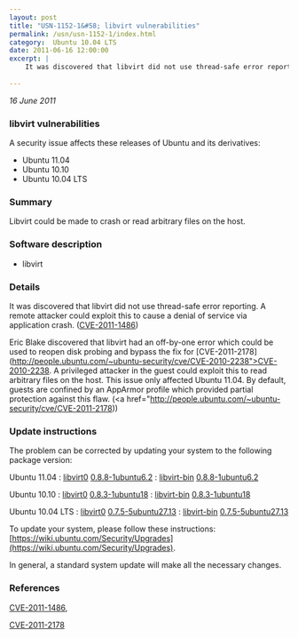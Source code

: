 ```yaml
---
layout: post
title: "USN-1152-1&#58; libvirt vulnerabilities"
permalink: /usn/usn-1152-1/index.html
category:  Ubuntu 10.04 LTS
date: 2011-06-16 12:00:00
excerpt: |
    It was discovered that libvirt did not use thread-safe error reporting. A remote attacker could exploit this to cause a denial of service via application crash. ([CVE-2011-1486](http://people.ubuntu.com/~ubuntu-security/cve/CVE-2011-1486))
    
--- 
```

 
 

*16 June 2011*

### libvirt vulnerabilities

A security issue affects these releases of Ubuntu and its derivatives:

* Ubuntu 11.04
* Ubuntu 10.10
* Ubuntu 10.04 LTS

### Summary

Libvirt could be made to crash or read arbitrary files on the host. 

### Software description

* libvirt 

### Details

It was discovered that libvirt did not use thread-safe error reporting. A remote attacker could exploit this to cause a denial of service via application crash. ([CVE-2011-1486](http://people.ubuntu.com/~ubuntu-security/cve/CVE-2011-1486))

Eric Blake discovered that libvirt had an off-by-one error which could be used to reopen disk probing and bypass the fix for [CVE-2011-2178](http://people.ubuntu.com/~ubuntu-security/cve/CVE-2010-2238">CVE-2010-2238</a>. A privileged attacker in the guest could exploit this to read arbitrary files on the host. This issue only affected Ubuntu 11.04. By default, guests are confined by an AppArmor profile which provided partial protection against this flaw. (<a href="http://people.ubuntu.com/~ubuntu-security/cve/CVE-2011-2178)) 

### Update instructions

The problem can be corrected by updating your system to the following package version:

Ubuntu 11.04
 : [libvirt0](https://launchpad.net/ubuntu/+source/libvirt) <span> [0.8.8-1ubuntu6.2](https://launchpad.net/ubuntu/+source/libvirt/0.8.8-1ubuntu6.2) </span> 
 : [libvirt-bin](https://launchpad.net/ubuntu/+source/libvirt) <span> [0.8.8-1ubuntu6.2](https://launchpad.net/ubuntu/+source/libvirt/0.8.8-1ubuntu6.2) </span> 

Ubuntu 10.10
 : [libvirt0](https://launchpad.net/ubuntu/+source/libvirt) <span> [0.8.3-1ubuntu18](https://launchpad.net/ubuntu/+source/libvirt/0.8.3-1ubuntu18) </span> 
 : [libvirt-bin](https://launchpad.net/ubuntu/+source/libvirt) <span> [0.8.3-1ubuntu18](https://launchpad.net/ubuntu/+source/libvirt/0.8.3-1ubuntu18) </span> 

Ubuntu 10.04 LTS
 : [libvirt0](https://launchpad.net/ubuntu/+source/libvirt) <span> [0.7.5-5ubuntu27.13](https://launchpad.net/ubuntu/+source/libvirt/0.7.5-5ubuntu27.13) </span> 
 : [libvirt-bin](https://launchpad.net/ubuntu/+source/libvirt) <span> [0.7.5-5ubuntu27.13](https://launchpad.net/ubuntu/+source/libvirt/0.7.5-5ubuntu27.13) </span> 

To update your system, please follow these instructions: [https://wiki.ubuntu.com/Security/Upgrades](https://wiki.ubuntu.com/Security/Upgrades).

In general, a standard system update will make all the necessary changes. 

### References

 
 [CVE-2011-1486](http://people.ubuntu.com/~ubuntu-security/cve/CVE-2011-1486), 

 [CVE-2011-2178](http://people.ubuntu.com/~ubuntu-security/cve/CVE-2011-2178)
 

